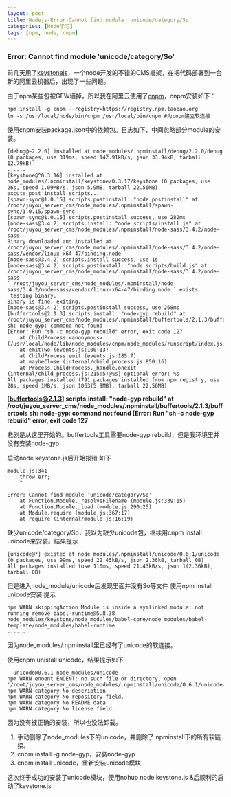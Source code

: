 ```yaml
---
layout: post
title: Nodejs-Error-Cannot find module 'unicode/category/So'
categories: [Node学习]
tags: [npm, node, cnpm]
---
```

### Error: Cannot find module 'unicode/category/So'
前几天用了[keystonejs](http://keystonejs.com/)，一个node开发的不错的CMS框架，在把代码部署到一台新的阿里云机器后，出现了一些问题。

由于npm某些包被GFW墙掉，所以我在阿里云使用了[cnpm](http://npm.taobao.org/)，cnpm安装如下：

```
npm install -g cnpm --registry=https://registry.npm.taobao.org
ln -s /usr/local/node/bin/cnpm /usr/local/bin/cnpm #为cnpm建立软连接
```

使用cnpm安装package.json中的依赖包。日志如下，中间忽略部分module的安装。

```
[debug@~2.2.0] installed at node_modules/.npminstall/debug/2.2.0/debug (0 packages, use 319ms, speed 142.91kB/s, json 33.94kB, tarball 12.79kB)
......
[keystone@^0.3.16] installed at node_modules/.npminstall/keystone/0.3.17/keystone (0 packages, use 26s, speed 1.09MB/s, json 5.9MB, tarball 22.56MB)
excute post install scripts...
[spawn-sync@1.0.15] scripts.postinstall: "node postinstall" at /root/juyou_server_cms/node_modules/.npminstall/spawn-sync/1.0.15/spawn-sync
[spawn-sync@1.0.15] scripts.postinstall success, use 282ms
[node-sass@3.4.2] scripts.install: "node scripts/install.js" at /root/juyou_server_cms/node_modules/.npminstall/node-sass/3.4.2/node-sass
Binary downloaded and installed at /root/juyou_server_cms/node_modules/.npminstall/node-sass/3.4.2/node-sass/vendor/linux-x64-47/binding.node
[node-sass@3.4.2] scripts.install success, use 1s
[node-sass@3.4.2] scripts.postinstall: "node scripts/build.js" at /root/juyou_server_cms/node_modules/.npminstall/node-sass/3.4.2/node-sass
` /root/juyou_server_cms/node_modules/.npminstall/node-sass/3.4.2/node-sass/vendor/linux-x64-47/binding.node ` exists. 
 testing binary.
Binary is fine; exiting.
[node-sass@3.4.2] scripts.postinstall success, use 268ms
[buffertools@2.1.3] scripts.install: "node-gyp rebuild" at /root/juyou_server_cms/node_modules/.npminstall/buffertools/2.1.3/buffertools
sh: node-gyp: command not found
[Error: Run "sh -c node-gyp rebuild" error, exit code 127
    at ChildProcess.<anonymous> (/usr/local/node/lib/node_modules/cnpm/node_modules/runscript/index.js:67:21)
    at emitTwo (events.js:100:13)
    at ChildProcess.emit (events.js:185:7)
    at maybeClose (internal/child_process.js:850:16)
    at Process.ChildProcess._handle.onexit (internal/child_process.js:215:5)@%s] optional error: %s
All packages installed (791 packages installed from npm registry, use 28s, speed 1MB/s, json 1063(5.9MB), tarball 22.56MB)

```

**[buffertools@2.1.3] scripts.install: "node-gyp rebuild" at /root/juyou_server_cms/node_modules/.npminstall/buffertools/2.1.3/buffertools
sh: node-gyp: command not found
[Error: Run "sh -c node-gyp rebuild" error, exit code 127**

悲剧是从这里开始的。buffertools工具需要node-gyp rebuild，但是我环境里并没有安装node-gyp

启动node keystone.js后开始报错
如下

```
module.js:341
    throw err;
    ^

Error: Cannot find module 'unicode/category/So'
    at Function.Module._resolveFilename (module.js:339:15)
    at Function.Module._load (module.js:290:25)
    at Module.require (module.js:367:17)
    at require (internal/module.js:16:19)
```
缺少unicode/category/So，我以为缺少unicode包，继续用cnpm install unicode来安装。结果提示

```
[unicode@*] existed at node_modules/.npminstall/unicode/0.6.1/unicode (0 packages, use 99ms, speed 22.45kB/s, json 2.36kB, tarball 0B)
All packages installed (use 110ms, speed 21.43kB/s, json 1(2.36kB), tarball 0B)
```
但是进入node_module/unicode后发现里面并没有So等文件
使用npm install unicode安装
提示

```
npm WARN skippingAction Module is inside a symlinked module: not running remove babel-runtime@5.8.38 node_modules/keystone/node_modules/babel-core/node_modules/babel-template/node_modules/babel-runtime
.......

```
因为node_modules/.npminstall里已经有了unicode的软连接。

使用cnpm unistall unicode，结果提示如下

```
- unicode@0.6.1 node_modules/unicode
npm WARN enoent ENOENT: no such file or directory, open '/root/juyou_server_cms/node_modules/.npminstall/unicode/0.6.1/unicode/category/package.json'
npm WARN category No description
npm WARN category No repository field.
npm WARN category No README data
npm WARN category No license field.
```
因为没有被正确的安装，所以也没法卸载。

1. 手动删除了node_modules下的unicode，并删除了.npminstall下的所有软链接。
2. cnpm install -g node-gyp，安装node-gyp
3. cnpm install unicode，重新安装unicode模块

这次终于成功的安装了unicode模块，使用nohup node keystone.js &后顺利的启动了keystone.js
